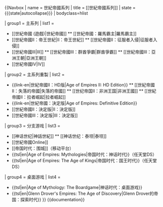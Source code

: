 {{Navbox
| name = 世紀帝國系列
| title = [[世紀帝國系列]]
| state = {{{state|autocollapse}}}
| bodyclass=hlist

| group1 = 主系列
| list1  =
* [[世紀帝國 (遊戲)|世紀帝國]]
** [[世紀帝國：羅馬霸主|羅馬霸主]]
* [[世紀帝國II：帝王世紀|II：帝王世紀]]
** [[世紀帝國II：征服者入侵|征服者入侵]]
* [[世紀帝國III|III]]
** [[世紀帝國III：群酋爭霸|群酋爭霸]]
** [[世紀帝國III：亞洲王朝|亞洲王朝]]
* [[世紀帝國IV|IV]]

| group2 = 主系列重製
| list2  =
* {{link-en|世紀帝國II：HD版|Age of Empires II: HD Edition}}
** [[世紀帝國II：失落的帝國|失落的帝國]]
** [[世纪帝国II：非洲王国|非洲王國]]
** [[世紀帝國II：拉者崛起|拉者崛起]]
* {{link-en|世紀帝國：決定版|Age of Empires: Definitive Edition}}
* [[世紀帝國II：決定版|II：決定版]]
* [[世紀帝國III：決定版|III：決定版]]

| group3 = 分支游戏
| list3 =
* [[神话世纪|神話世紀]]
** [[神话世纪：泰坦|泰坦]]
* [[世紀帝國Online]]
* [[帝国时代：围城]]（移动平台）
* {{tsl|en|Age of Empires: Mythologies|帝国时代：神话时代}}（任天堂DS）
* {{tsl|en|Age of Empires: The Age of Kings|帝国时代：国王时代}}（任天堂DS）

| group4 = 桌面游戏
| list4 =
* {{tsl|en|Age of Mythology: The Boardgame|神话时代：桌面游戏}}
* {{tsl|en|Glenn Drover's Empires: The Age of Discovery|Glenn Drover的帝国：探索时代}}
}}<noinclude>
{{documentation}}
</noinclude>